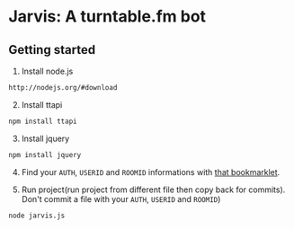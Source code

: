 # Jarvis: A turntable.fm bot

## Getting started
1) Install node.js

```bash
http://nodejs.org/#download
```

2) Install ttapi

```bash
npm install ttapi
```

3) Install jquery

```bash
npm install jquery
```

4) Find your `AUTH`, `USERID` and `ROOMID` informations with [that bookmarklet](http://alaingilbert.github.com/Turntable-API/bookmarklet.html). 

5) Run project(run project from different file then copy back for commits). Don't commit a file with your `AUTH`, `USERID` and `ROOMID`)

```bash
node jarvis.js
```